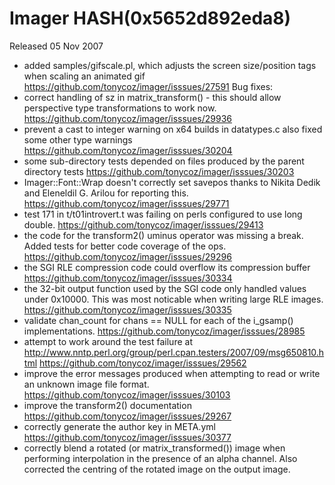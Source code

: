 # Imager HASH(0x5652d892eda8)

Released 05 Nov 2007

- added samples/gifscale.pl, which adjusts the screen size/position tags when scaling an animated gif https://github.com/tonycoz/imager/isssues/27591 Bug fixes: 
- correct handling of sz in matrix_transform() - this should allow perspective type transformations to work now. https://github.com/tonycoz/imager/isssues/29936 
- prevent a cast to integer warning on x64 builds in datatypes.c also fixed some other type warnings https://github.com/tonycoz/imager/isssues/30204 
- some sub-directory tests depended on files produced by the parent directory tests https://github.com/tonycoz/imager/isssues/30203 
- Imager::Font::Wrap doesn't correctly set savepos thanks to Nikita Dedik and Eleneldil G. Arilou for reporting this. https://github.com/tonycoz/imager/isssues/29771 
- test 171 in t/t01introvert.t was failing on perls configured to use long double. https://github.com/tonycoz/imager/isssues/29413 
- the code for the transform2() uminus operator was missing a break. Added tests for better code coverage of the ops. https://github.com/tonycoz/imager/isssues/29296 
- the SGI RLE compression code could overflow its compression buffer https://github.com/tonycoz/imager/isssues/30334 
- the 32-bit output function used by the SGI code only handled values under 0x10000. This was most noticable when writing large RLE images. https://github.com/tonycoz/imager/isssues/30335 
- validate chan_count for chans == NULL for each of the i_gsamp() implementations. https://github.com/tonycoz/imager/isssues/28985 
- attempt to work around the test failure at http://www.nntp.perl.org/group/perl.cpan.testers/2007/09/msg650810.html https://github.com/tonycoz/imager/isssues/29562 
- improve the error messages produced when attempting to read or write an unknown image file format. https://github.com/tonycoz/imager/isssues/30103 
- improve the transform2() documentation https://github.com/tonycoz/imager/isssues/29267 
- correctly generate the author key in META.yml https://github.com/tonycoz/imager/isssues/30377 
- correctly blend a rotated (or matrix_transformed()) image when performing interpolation in the presence of an alpha channel. Also corrected the centring of the rotated image on the output image.